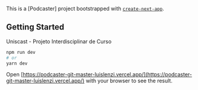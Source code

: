 This is a [Podcaster] project bootstrapped with [`create-next-app`](https://github.com/vercel/next.js/tree/canary/packages/create-next-app).

## Getting Started

Uniscast - Projeto Interdisciplinar de Curso

```bash
npm run dev
# or
yarn dev
```

Open [https://podcaster-git-master-luislenzi.vercel.app/](https://podcaster-git-master-luislenzi.vercel.app/) with your browser to see the result.

